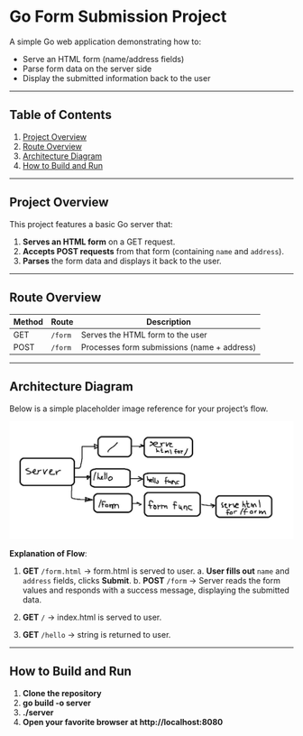 # Go Form Submission Project

A simple Go web application demonstrating how to:

- Serve an HTML form (name/address fields)
- Parse form data on the server side
- Display the submitted information back to the user

---

## Table of Contents

1. [Project Overview](#project-overview)  
2. [Route Overview](#route-overview)  
3. [Architecture Diagram](#architecture-diagram)  
4. [How to Build and Run](#how-to-build-and-run)  

---

## Project Overview

This project features a basic Go server that:

1. **Serves an HTML form** on a GET request.  
2. **Accepts POST requests** from that form (containing `name` and `address`).  
3. **Parses** the form data and displays it back to the user.  

---

## Route Overview

| **Method** | **Route** | **Description**                     |
|------------|-----------|-------------------------------------|
| GET        | `/form`   | Serves the HTML form to the user    |
| POST       | `/form`   | Processes form submissions (name + address) |

---

## Architecture Diagram

Below is a simple placeholder image reference for your project’s flow.

![Project Diagram](./Flow-overview.jpg)

**Explanation of Flow**:
1. **GET** `/form.html` -> form.html is served to user.
    a. **User fills out** `name` and `address` fields, clicks **Submit**.
    b. **POST** `/form` -> Server reads the form values and responds with a success message, displaying the submitted data.

2. **GET** `/` -> index.html is served to user.
3. **GET** `/hello` -> string is returned to user.

---

## How to Build and Run

1. **Clone the repository**
2. **go build -o server**
3. **./server**
4. **Open your favorite browser at http://localhost:8080**
